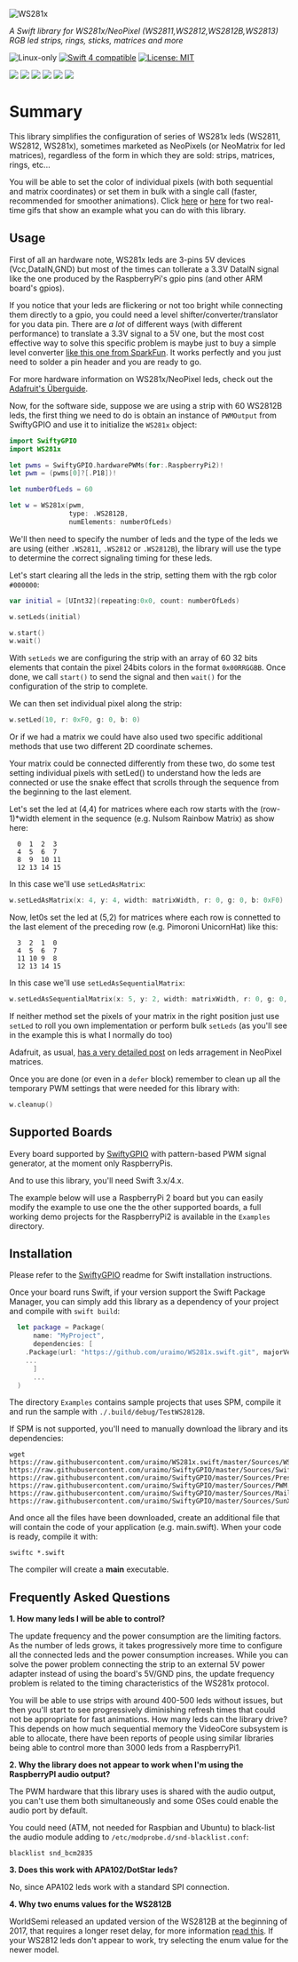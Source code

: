 ![WS281x](https://github.com/uraimo/WS281x.swift/raw/master/logo.png)

*A Swift library for WS281x/NeoPixel (WS2811,WS2812,WS2812B,WS2813) RGB led strips, rings, sticks, matrices and more*

<p>
<img src="https://img.shields.io/badge/os-linux-green.svg?style=flat" alt="Linux-only" />
<a href="https://developer.apple.com/swift"><img src="https://img.shields.io/badge/swift4-compatible-4BC51D.svg?style=flat" alt="Swift 4 compatible" /></a>
<a href="https://raw.githubusercontent.com/uraimo/WS281x.swift/master/LICENSE"><img src="http://img.shields.io/badge/license-MIT-blue.svg?style=flat" alt="License: MIT" /></a>
</p>

<p>
<img src="https://github.com/uraimo/SwiftyGPIO/raw/master/images/led1.gif" />
<img src="https://github.com/uraimo/SwiftyGPIO/raw/master/images/led2.gif" />
<img src="https://github.com/uraimo/SwiftyGPIO/raw/master/images/led3.gif" />
<img src="https://github.com/uraimo/SwiftyGPIO/raw/master/images/led1.gif" />
<img src="https://github.com/uraimo/SwiftyGPIO/raw/master/images/led2.gif" />
<img src="https://github.com/uraimo/SwiftyGPIO/raw/master/images/led3.gif" />
</p>

# Summary

This library simplifies the configuration of series of WS281x leds (WS2811, WS2812, WS281x), sometimes marketed as NeoPixels (or NeoMatrix for led matrices), regardless of the form in which they are sold: strips, matrices, rings, etc...

You will be able to set the color of individual pixels (with both sequential and matrix coordinates) or set them in bulk with a single call (faster, recommended for smoother animations). Click [here](https://fat.gfycat.com/HospitableFickleJoey.gif) or [here](https://giant.gfycat.com/UltimateAgileBeardeddragon.gif) for two real-time gifs that show an example what you can do with this library.

## Usage

First of all an hardware note, WS281x leds are 3-pins 5V devices (Vcc,DataIN,GND) but most of the times can tollerate a 3.3V DataIN signal like the one produced by the RaspberryPi's gpio pins (and other ARM board's gpios).

If you notice that your leds are flickering or not too bright while connecting them directly to a gpio, you could need a level shifter/converter/translator for you data pin. There are *a lot* of different ways (with different performance) to translate a 3.3V signal to a 5V one, but the most cost effective way to solve this specific problem is maybe just to buy a simple level converter [like this one from SparkFun](https://www.sparkfun.com/products/12009). It works perfectly and you just need to solder a pin header and you are ready to go.

For more hardware information on WS281x/NeoPixel leds, check out the [Adafruit's Überguide](https://learn.adafruit.com/adafruit-neopixel-uberguide/overview).

Now, for the software side, suppose we are using a strip with 60 WS2812B leds, the first thing we need to do is obtain an instance of `PWMOutput` from SwiftyGPIO and use it to initialize the `WS281x` object:

```swift
import SwiftyGPIO
import WS281x

let pwms = SwiftyGPIO.hardwarePWMs(for:.RaspberryPi2)!
let pwm = (pwms[0]?[.P18])!

let numberOfLeds = 60

let w = WS281x(pwm, 
               type: .WS2812B,
               numElements: numberOfLeds)
```

We'll then need to specify the number of leds and the type of the leds we are using (either `.WS2811`, `.WS2812` or `.WS2812B`), the library will use the type to determine the correct signaling timing for these leds.

Let's start clearing all the leds in the strip, setting them with the rgb color `#000000`:

```swift
var initial = [UInt32](repeating:0x0, count: numberOfLeds)

w.setLeds(initial)

w.start()
w.wait()
```

With `setLeds` we are configuring the strip with an array of 60 32 bits elements that contain the pixel 24bits colors in the format `0x00RRGGBB`. Once done, we call `start()` to send the signal and then `wait()` for the configuration of the strip to complete.

We can then set individual pixel along the strip:

```swift
w.setLed(10, r: 0xF0, g: 0, b: 0)
```

Or if we had a matrix we could have also used two specific additional methods that use two different 2D coordinate schemes.

Your matrix could be connected differently from these two, do some test setting individual pixels with setLed() to understand how the leds are connected or use the snake effect that scrolls through the sequence from the beginning to the last element. 

Let's set the led at (4,4) for matrices where each row starts with the (row-1)*width element in the sequence (e.g. Nulsom Rainbow Matrix) as show here:
```
  0  1  2  3
  4  5  6  7
  8  9  10 11
  12 13 14 15
```

In this case we'll use `setLedAsMatrix`:

```swift
w.setLedAsMatrix(x: 4, y: 4, width: matrixWidth, r: 0, g: 0, b: 0xF0)
```

Now, let0s set the led at (5,2) for matrices where each row is connetted to the last element of the preceding row (e.g. Pimoroni UnicornHat) like this:
```
  3  2  1  0
  4  5  6  7
  11 10 9  8
  12 13 14 15
```

In this case we'll use `setLedAsSequentialMatrix`:

```swift
w.setLedAsSequentialMatrix(x: 5, y: 2, width: matrixWidth, r: 0, g: 0, b: 0xF0)
```

If neither method set the pixels of your matrix in the right position just use `setLed` to roll you own implementation or perform bulk `setLeds` (as you'll see in the example this is what I normally do too)

Adafruit, as usual, [has a very detailed post](https://learn.adafruit.com/adafruit-neopixel-uberguide/neomatrix-library) on leds arragement in NeoPixel matrices.

Once you are done (or even in a `defer` block) remember to clean up all the temporary PWM settings that were needed for this library with:

```swift
w.cleanup()
```

## Supported Boards

Every board supported by [SwiftyGPIO](https://github.com/uraimo/SwiftyGPIO) with pattern-based PWM signal generator, at the moment only RaspberryPis.

And to use this library, you'll need Swift 3.x/4.x.

The example below will use a RaspberryPi 2 board but you can easily modify the example to use one the the other supported boards, a full working demo projects for the RaspberryPi2 is available in the `Examples` directory.

## Installation

Please refer to the [SwiftyGPIO](https://github.com/uraimo/SwiftyGPIO) readme for Swift installation instructions.

Once your board runs Swift, if your version support the Swift Package Manager, you can simply add this library as a dependency of your project and compile with `swift build`:

```swift
  let package = Package(
      name: "MyProject",
      dependencies: [
    .Package(url: "https://github.com/uraimo/WS281x.swift.git", majorVersion: 2),
    ...
      ]
      ...
  ) 
```

The directory `Examples` contains sample projects that uses SPM, compile it and run the sample with `./.build/debug/TestWS2812B`.

If SPM is not supported, you'll need to manually download the library and its dependencies: 

    wget https://raw.githubusercontent.com/uraimo/WS281x.swift/master/Sources/WS281x.swift https://raw.githubusercontent.com/uraimo/SwiftyGPIO/master/Sources/SwiftyGPIO.swift https://raw.githubusercontent.com/uraimo/SwiftyGPIO/master/Sources/Presets.swift https://raw.githubusercontent.com/uraimo/SwiftyGPIO/master/Sources/PWM.swift https://raw.githubusercontent.com/uraimo/SwiftyGPIO/master/Sources/Mailbox.swift  https://raw.githubusercontent.com/uraimo/SwiftyGPIO/master/Sources/SunXi.swift  

And once all the files have been downloaded, create an additional file that will contain the code of your application (e.g. main.swift). When your code is ready, compile it with:

    swiftc *.swift

The compiler will create a **main** executable.

## Frequently Asked Questions

**1. How many leds I will be able to control?**

The update frequency and the power consumption are the limiting factors. As the number of leds grows, it takes progressively more time to configure all the connected leds and the power consumption increases. While you can solve the power problem connecting the strip to an external 5V power adapter instead of using the board's 5V/GND pins, the update frequency problem is related to the timing characteristics of the WS281x protocol.

You will be able to use strips with around 400-500 leds without issues, but then you'll start to see progressively diminishing refresh times that could not be appropriate for fast animations. How many leds can the library drive? This depends on how much sequential memory the VideoCore subsystem is able to allocate, there have been reports of people using similar libraries being able to control more than 3000 leds from a RaspberryPi1.

**2. Why the library does not appear to work when I'm using the RaspberryPI audio output?**

The PWM hardware that this library uses is shared with the audio output, you can't use them both simultaneously and some OSes could enable the audio port by default.

You could need (ATM, not needed for Raspbian and Ubuntu) to black-list the audio module adding to `/etc/modprobe.d/snd-blacklist.conf`:

    blacklist snd_bcm2835
    
**3. Does this work with APA102/DotStar leds?**

No, since APA102 leds work with a standard SPI connection.

**4. Why two enums values for the WS2812B**

WorldSemi released an updated version of the WS2812B at the beginning of 2017, that requires a longer reset delay, for more information [read this](https://blog.adafruit.com/2017/05/03/psa-the-ws2812b-rgb-led-has-been-revised-will-require-code-tweak/). If your WS2812 leds don't appear to work, try selecting the enum value for the newer model.


